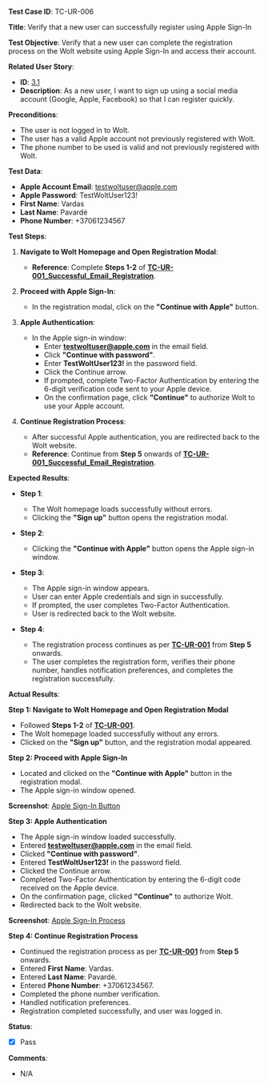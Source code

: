 **Test Case ID**: TC-UR-006

**Title**: Verify that a new user can successfully register using Apple Sign-In

**Test Objective**: Verify that a new user can complete the registration process on the Wolt website using Apple Sign-In and access their account.

**Related User Story**:

- **ID**: [3.1](../../../requirements/3_User_Stories.md#31-user-registration-and-login)
- **Description**: As a new user, I want to sign up using a social media account (Google, Apple, Facebook) so that I can register quickly.

**Preconditions**:

- The user is not logged in to Wolt.
- The user has a valid Apple account not previously registered with Wolt.
- The phone number to be used is valid and not previously registered with Wolt.

**Test Data**:

- **Apple Account Email**: testwoltuser@apple.com
- **Apple Password**: TestWoltUser123!
- **First Name**: Vardas
- **Last Name**: Pavardė
- **Phone Number**: +37061234567

**Test Steps**:

1. **Navigate to Wolt Homepage and Open Registration Modal**:

   - **Reference**: Complete **Steps 1-2** of **[TC-UR-001_Successful_Email_Registration](TC-UR-001_Successful_Email_Registration.md)**.

2. **Proceed with Apple Sign-In**:

   - In the registration modal, click on the **"Continue with Apple"** button.

3. **Apple Authentication**:

   - In the Apple sign-in window:
     - Enter **testwoltuser@apple.com** in the email field.
     - Click **"Continue with password"**.
     - Enter **TestWoltUser123!** in the password field.
     - Click the Continue arrow.
     - If prompted, complete Two-Factor Authentication by entering the 6-digit verification code sent to your Apple device.
     - On the confirmation page, click **"Continue"** to authorize Wolt to use your Apple account.

4. **Continue Registration Process**:

   - After successful Apple authentication, you are redirected back to the Wolt website.
   - **Reference**: Continue from **Step 5** onwards of **[TC-UR-001_Successful_Email_Registration](TC-UR-001_Successful_Email_Registration.md)**.

**Expected Results**:

- **Step 1**:

  - The Wolt homepage loads successfully without errors.
  - Clicking the **"Sign up"** button opens the registration modal.

- **Step 2**:

  - Clicking the **"Continue with Apple"** button opens the Apple sign-in window.

- **Step 3**:

  - The Apple sign-in window appears.
  - User can enter Apple credentials and sign in successfully.
  - If prompted, the user completes Two-Factor Authentication.
  - User is redirected back to the Wolt website.

- **Step 4**:

  - The registration process continues as per **[TC-UR-001](TC-UR-001_Successful_Email_Registration.md)** from **Step 5** onwards.
  - The user completes the registration form, verifies their phone number, handles notification preferences, and completes the registration successfully.

**Actual Results**:

**Step 1: Navigate to Wolt Homepage and Open Registration Modal**

- Followed **Steps 1-2** of **[TC-UR-001](TC-UR-001_Successful_Email_Registration.md)**.
- The Wolt homepage loaded successfully without any errors.
- Clicked on the **"Sign up"** button, and the registration modal appeared.

**Step 2: Proceed with Apple Sign-In**

- Located and clicked on the **"Continue with Apple"** button in the registration modal.
- The Apple sign-in window opened.

**Screenshot**: [Apple Sign-In Button](../../images/TC-UR/TC-UR-006/TC-UR-006_Apple_Signin_Button.png)

**Step 3: Apple Authentication**

- The Apple sign-in window loaded successfully.
- Entered **testwoltuser@apple.com** in the email field.
- Clicked **"Continue with password"**.
- Entered **TestWoltUser123!** in the password field.
- Clicked the Continue arrow.
- Completed Two-Factor Authentication by entering the 6-digit code received on the Apple device.
- On the confirmation page, clicked **"Continue"** to authorize Wolt.
- Redirected back to the Wolt website.

**Screenshot**: [Apple Sign-In Process](../../images/TC-UR/TC-UR-006/TC-UR-006_Apple_Signin_Process.png)

**Step 4: Continue Registration Process**

- Continued the registration process as per **[TC-UR-001](TC-UR-001_Successful_Email_Registration.md)** from **Step 5** onwards.
- Entered **First Name**: Vardas.
- Entered **Last Name**: Pavardė.
- Entered **Phone Number**: +37061234567.
- Completed the phone number verification.
- Handled notification preferences.
- Registration completed successfully, and user was logged in.

**Status**:

- [X] Pass

**Comments**:

- N/A